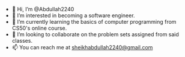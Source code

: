 - 👋 Hi, I’m @Abdullah2240
- 👀 I’m interested in becoming a software engineer.
- 🌱 I’m currently learning the basics of computer programming from CS50's online course.
- 💞️ I’m looking to collaborate on the problem sets assigned from said classes.
- 📫 You can reach me at sheikhabdullah2240@gmail.com


<!---
Abdullah2240/Abdullah2240 is a ✨ special ✨ repository because its `README.md` (this file) appears on your GitHub profile.
You can click the Preview link to take a look at your changes.
--->
